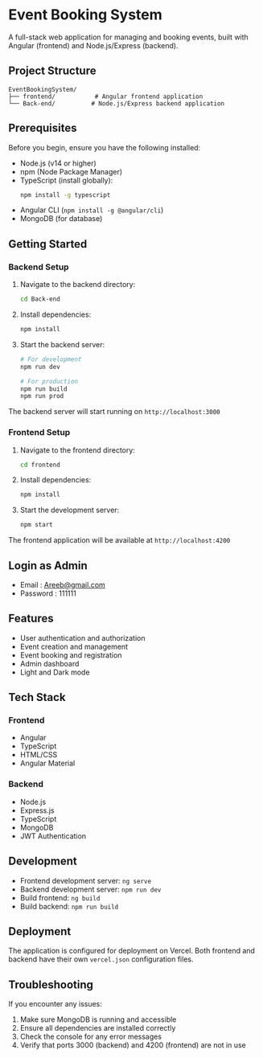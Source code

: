 # Event Booking System

A full-stack web application for managing and booking events, built with Angular (frontend) and Node.js/Express (backend).

## Project Structure

```
EventBookingSystem/
├── frontend/           # Angular frontend application
└── Back-end/          # Node.js/Express backend application
```

## Prerequisites

Before you begin, ensure you have the following installed:
- Node.js (v14 or higher)
- npm (Node Package Manager)
- TypeScript (install globally):
  ```bash
  npm install -g typescript
  ```
- Angular CLI (`npm install -g @angular/cli`)
- MongoDB (for database)

## Getting Started

### Backend Setup

1. Navigate to the backend directory:
   ```bash
   cd Back-end
   ```

2. Install dependencies:
   ```bash
   npm install
   ```

3. Start the backend server:
   ```bash
   # For development
   npm run dev

   # For production
   npm run build
   npm run prod
   ```

The backend server will start running on `http://localhost:3000`

### Frontend Setup

1. Navigate to the frontend directory:
   ```bash
   cd frontend
   ```

2. Install dependencies:
   ```bash
   npm install
   ```

3. Start the development server:
   ```bash
   npm start
   ```

The frontend application will be available at `http://localhost:4200`

## Login as Admin
- Email : Areeb@gmail.com
- Password : 111111

## Features

- User authentication and authorization
- Event creation and management
- Event booking and registration
- Admin dashboard 
- Light and Dark mode
 

## Tech Stack

### Frontend
- Angular
- TypeScript
- HTML/CSS
- Angular Material

### Backend
- Node.js
- Express.js
- TypeScript
- MongoDB
- JWT Authentication

## Development

- Frontend development server: `ng serve`
- Backend development server: `npm run dev`
- Build frontend: `ng build`
- Build backend: `npm run build`

## Deployment

The application is configured for deployment on Vercel. Both frontend and backend have their own `vercel.json` configuration files.

## Troubleshooting

If you encounter any issues:

1. Make sure MongoDB is running and accessible
2. Ensure all dependencies are installed correctly
3. Check the console for any error messages
4. Verify that ports 3000 (backend) and 4200 (frontend) are not in use


